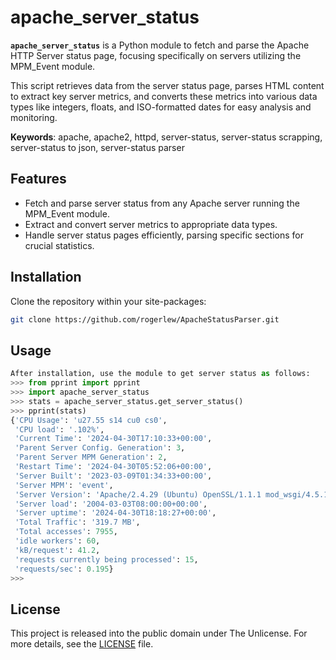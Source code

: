 # apache_server_status 

**`apache_server_status`** is a Python module to fetch and 
parse the Apache HTTP Server status page, focusing specifically 
on servers utilizing the MPM_Event module. 

This script retrieves data from the server status page, 
parses HTML content to extract key server metrics, and 
converts these metrics into various data types like integers, 
floats, and ISO-formatted dates for easy analysis and monitoring.

**Keywords**: apache, apache2, httpd, server-status, server-status scrapping, server-status to json, server-status parser

## Features

- Fetch and parse server status from any Apache server running the MPM_Event module.
- Extract and convert server metrics to appropriate data types.
- Handle server status pages efficiently, parsing specific sections for crucial statistics.

## Installation

Clone the repository within your site-packages:

```bash
git clone https://github.com/rogerlew/ApacheStatusParser.git
```

## Usage

```python
After installation, use the module to get server status as follows:
>>> from pprint import pprint
>>> import apache_server_status
>>> stats = apache_server_status.get_server_status()
>>> pprint(stats)
{'CPU Usage': 'u27.55 s14 cu0 cs0',
 'CPU load': '.102%',
 'Current Time': '2024-04-30T17:10:33+00:00',
 'Parent Server Config. Generation': 3,
 'Parent Server MPM Generation': 2,
 'Restart Time': '2024-04-30T05:52:06+00:00',
 'Server Built': '2023-03-09T01:34:33+00:00',
 'Server MPM': 'event',
 'Server Version': 'Apache/2.4.29 (Ubuntu) OpenSSL/1.1.1 mod_wsgi/4.5.17',
 'Server load': '2004-03-03T08:00:00+00:00',
 'Server uptime': '2024-04-30T18:18:27+00:00',
 'Total Traffic': '319.7 MB',
 'Total accesses': 7955,
 'idle workers': 60,
 'kB/request': 41.2,
 'requests currently being processed': 15,
 'requests/sec': 0.195}
>>>
```


## License

This project is released into the public domain under The Unlicense. For more details, see the [LICENSE](LICENSE) file.

